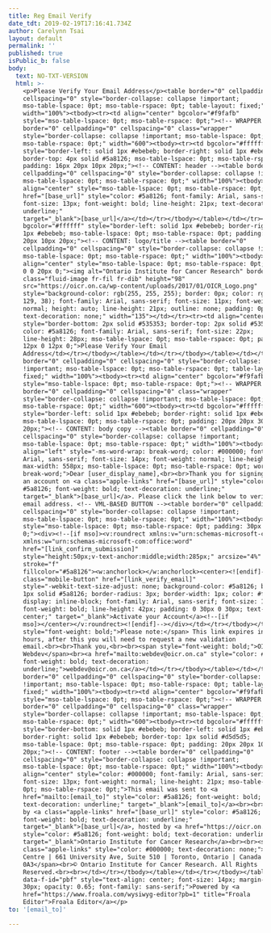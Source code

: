 ```yaml
---
title: Reg Email Verify
date_tdt: 2019-02-19T17:16:41.734Z
author: Carelynn Tsai
layout: default
permalink: ''
published: true
isPublic_b: false
body:
  text: NO-TXT-VERSION
  html: >-
    <p>Please Verify Your Email Address</p><table border="0" cellpadding="0"
    cellspacing="0" style="border-collapse: collapse !important;
    mso-table-lspace: 0pt; mso-table-rspace: 0pt; table-layout: fixed;"
    width="100%"><tbody><tr><td align="center" bgcolor="#f9fafb"
    style="mso-table-lspace: 0pt; mso-table-rspace: 0pt;"><!-- WRAPPER --><table
    border="0" cellpadding="0" cellspacing="0" class="wrapper"
    style="border-collapse: collapse !important; mso-table-lspace: 0pt;
    mso-table-rspace: 0pt;" width="600"><tbody><tr><td bgcolor="#ffffff"
    style="border-left: solid 1px #ebebeb; border-right: solid 1px #ebebeb;
    border-top: 4px solid #5a8126; mso-table-lspace: 0pt; mso-table-rspace: 0pt;
    padding: 16px 20px 10px 20px;"><!-- CONTENT: header --><table border="0"
    cellpadding="0" cellspacing="0" style="border-collapse: collapse !important;
    mso-table-lspace: 0pt; mso-table-rspace: 0pt;" width="100%"><tbody><tr><td
    align="center" style="mso-table-lspace: 0pt; mso-table-rspace: 0pt;"><a
    href="[base_url]" style="color: #5a8126; font-family: Arial, sans-serif;
    font-size: 13px; font-weight: bold; line-height: 21px; text-decoration:
    underline;"
    target="_blank">[base_url]</a></td></tr></tbody></table></td></tr><tr><td
    bgcolor="#ffffff" style="border-left: solid 1px #ebebeb; border-right: solid
    1px #ebebeb; mso-table-lspace: 0pt; mso-table-rspace: 0pt; padding: 20px
    20px 10px 20px;"><!-- CONTENT: logo/title --><table border="0"
    cellpadding="0" cellspacing="0" style="border-collapse: collapse !important;
    mso-table-lspace: 0pt; mso-table-rspace: 0pt;" width="100%"><tbody><tr><td
    align="center" style="mso-table-lspace: 0pt; mso-table-rspace: 0pt; padding:
    0 0 20px 0;"><img alt="Ontario Institute for Cancer Research" border="0"
    class="fluid-image fr-fil fr-dib" height="98"
    src="https://oicr.on.ca/wp-content/uploads/2017/01/OICR_Logo.png"
    style="background-color: rgb(255, 255, 255); border: 0px; color: rgb(90,
    129, 38); font-family: Arial, sans-serif; font-size: 11px; font-weight:
    normal; height: auto; line-height: 21px; outline: none; padding: 0px;
    text-decoration: none;" width="135"></td></tr><tr><td align="center"
    style="border-bottom: 2px solid #535353; border-top: 2px solid #535353;
    color: #5a8126; font-family: Arial, sans-serif; font-size: 22px;
    line-height: 28px; mso-table-lspace: 0pt; mso-table-rspace: 0pt; padding:
    12px 0 12px 0;">Please Verify Your Email
    Address</td></tr></tbody></table></td></tr></tbody></table></td></tr></tbody></table><table
    border="0" cellpadding="0" cellspacing="0" style="border-collapse: collapse
    !important; mso-table-lspace: 0pt; mso-table-rspace: 0pt; table-layout:
    fixed;" width="100%"><tbody><tr><td align="center" bgcolor="#f9fafb"
    style="mso-table-lspace: 0pt; mso-table-rspace: 0pt;"><!-- WRAPPER --><table
    border="0" cellpadding="0" cellspacing="0" class="wrapper"
    style="border-collapse: collapse !important; mso-table-lspace: 0pt;
    mso-table-rspace: 0pt;" width="600"><tbody><tr><td bgcolor="#ffffff"
    style="border-left: solid 1px #ebebeb; border-right: solid 1px #ebebeb;
    mso-table-lspace: 0pt; mso-table-rspace: 0pt; padding: 20px 20px 30px
    20px;"><!-- CONTENT: body copy --><table border="0" cellpadding="0"
    cellspacing="0" style="border-collapse: collapse !important;
    mso-table-lspace: 0pt; mso-table-rspace: 0pt;" width="100%"><tbody><tr><td
    align="left" style="-ms-word-wrap: break-word; color: #000000; font-family:
    Arial, sans-serif; font-size: 14px; font-weight: normal; line-height: 28px;
    max-width: 558px; mso-table-lspace: 0pt; mso-table-rspace: 0pt; word-wrap:
    break-word;">Dear [user_display_name],<br><br>Thank you for signing up for
    an account on <a class="apple-links" href="[base_url]" style="color:
    #5a8126; font-weight: bold; text-decoration: underline;"
    target="_blank">[base_url]</a>. Please click the link below to verify your
    email address. <!-- VML-BASED BUTTON --><table border="0" cellpadding="0"
    cellspacing="0" style="border-collapse: collapse !important;
    mso-table-lspace: 0pt; mso-table-rspace: 0pt;" width="100%"><tbody><tr><td
    style="mso-table-lspace: 0pt; mso-table-rspace: 0pt; padding: 30px 0 30px
    0;"><div><!--[if mso]><v:roundrect xmlns:v="urn:schemas-microsoft-com:vml"
    xmlns:w="urn:schemas-microsoft-com:office:word"
    href="[link_confirm_submission]"
    style="height:50px;v-text-anchor:middle;width:285px;" arcsize="4%"
    stroke="f"
    fillcolor="#5a8126"><w:anchorlock></w:anchorlock><center><![endif]--><a
    class="mobile-button" href="[link_verify_email]"
    style="-webkit-text-size-adjust: none; background-color: #5a8126; border:
    1px solid #5a8126; border-radius: 3px; border-width: 1px; color: #fff;
    display: inline-block; font-family: Arial, sans-serif; font-size: 16px;
    font-weight: bold; line-height: 42px; padding: 0 30px 0 30px; text-align:
    center;" target="_blank">Activate your Account</a><!--[if
    mso]></center></v:roundrect><![endif]--></div></td></tr></tbody></table><span
    style="font-weight: bold;">Please note:</span> This link expires in 48
    hours, after this you will need to request a new validation
    email.<br><br>Thank you,<br><br><span style="font-weight: bold;">OICR
    Webdev</span><br><a href="mailto:webdev@oicr.on.ca" style="color: #5a8126;
    font-weight: bold; text-decoration:
    underline;">webdev@oicr.on.ca</a></td></tr></tbody></table></td></tr></tbody></table></td></tr></tbody></table><table
    border="0" cellpadding="0" cellspacing="0" style="border-collapse: collapse
    !important; mso-table-lspace: 0pt; mso-table-rspace: 0pt; table-layout:
    fixed;" width="100%"><tbody><tr><td align="center" bgcolor="#f9fafb"
    style="mso-table-lspace: 0pt; mso-table-rspace: 0pt;"><!-- WRAPPER --><table
    border="0" cellpadding="0" cellspacing="0" class="wrapper"
    style="border-collapse: collapse !important; mso-table-lspace: 0pt;
    mso-table-rspace: 0pt;" width="600"><tbody><tr><td bgcolor="#ffffff"
    style="border-bottom: solid 1px #ebebeb; border-left: solid 1px #ebebeb;
    border-right: solid 1px #ebebeb; border-top: 1px solid #d5d5d5;
    mso-table-lspace: 0pt; mso-table-rspace: 0pt; padding: 20px 20px 10px
    20px;"><!-- CONTENT: footer --><table border="0" cellpadding="0"
    cellspacing="0" style="border-collapse: collapse !important;
    mso-table-lspace: 0pt; mso-table-rspace: 0pt;" width="100%"><tbody><tr><td
    align="center" style="color: #000000; font-family: Arial, sans-serif;
    font-size: 13px; font-weight: normal; line-height: 21px; mso-table-lspace:
    0pt; mso-table-rspace: 0pt;">This email was sent to <a
    href="mailto:[email_to]" style="color: #5a8126; font-weight: bold;
    text-decoration: underline;" target="_blank">[email_to]</a><br><br>Powered
    by <a class="apple-links" href="[base_url]" style="color: #5a8126;
    font-weight: bold; text-decoration: underline;"
    target="_blank">[base_url]</a>, hosted by <a href="https://oicr.on.ca/"
    style="color: #5a8126; font-weight: bold; text-decoration: underline;"
    target="_blank">Ontario Institute for Cancer Research</a><br><br><span
    class="apple-links" style="color: #000000; text-decoration: none;">MaRS
    Centre | 661 University Ave, Suite 510 | Toronto, Ontario | Canada M5G
    0A3</span><br>© Ontario Institute for Cancer Research. All Rights
    Reserved.<br><br></td></tr></tbody></table></td></tr></tbody></table></td></tr></tbody></table><p
    data-f-id="pbf" style="text-align: center; font-size: 14px; margin-top:
    30px; opacity: 0.65; font-family: sans-serif;">Powered by <a
    href="https://www.froala.com/wysiwyg-editor?pb=1" title="Froala
    Editor">Froala Editor</a></p>
to: '[email_to]'

---
```


